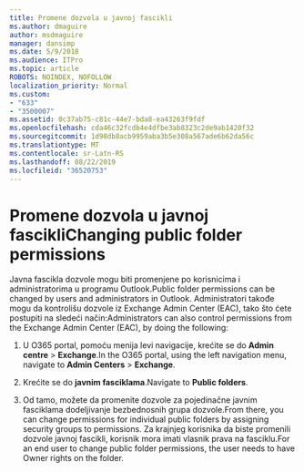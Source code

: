 ```yaml
---
title: Promene dozvola u javnoj fascikli
ms.author: dmaguire
author: msdmaguire
manager: dansimp
ms.date: 5/9/2018
ms.audience: ITPro
ms.topic: article
ROBOTS: NOINDEX, NOFOLLOW
localization_priority: Normal
ms.custom:
- "633"
- "3500007"
ms.assetid: 0c37ab75-c81c-44e7-bda8-ea43263f9fdf
ms.openlocfilehash: cda46c32fcdb4e4dfbe3ab8323c2de9ab1420f32
ms.sourcegitcommit: 1d98db8acb9959aba3b5e308a567ade6b62da56c
ms.translationtype: MT
ms.contentlocale: sr-Latn-RS
ms.lasthandoff: 08/22/2019
ms.locfileid: "36520753"
---
```

# <a name="changing-public-folder-permissions"></a><span data-ttu-id="64f7b-102">Promene dozvola u javnoj fascikli</span><span class="sxs-lookup"><span data-stu-id="64f7b-102">Changing public folder permissions</span></span>

<span data-ttu-id="64f7b-103">Javna fascikla dozvole mogu biti promenjene po korisnicima i administratorima u programu Outlook.</span><span class="sxs-lookup"><span data-stu-id="64f7b-103">Public folder permissions can be changed by users and administrators in Outlook.</span></span> <span data-ttu-id="64f7b-104">Administratori takođe mogu da kontrolišu dozvole iz Exchange Admin Center (EAC), tako što ćete postupiti na sledeći način:</span><span class="sxs-lookup"><span data-stu-id="64f7b-104">Administrators can also control permissions from the Exchange Admin Center (EAC), by doing the following:</span></span>
  
1. <span data-ttu-id="64f7b-105">U O365 portal, pomoću menija levi navigacije, krećite se do **Admin centre** \> **Exchange**.</span><span class="sxs-lookup"><span data-stu-id="64f7b-105">In the O365 portal, using the left navigation menu, navigate to **Admin Centers** \> **Exchange**.</span></span>

2. <span data-ttu-id="64f7b-106">Krećite se do **javnim fasciklama**.</span><span class="sxs-lookup"><span data-stu-id="64f7b-106">Navigate to **Public folders**.</span></span>

3. <span data-ttu-id="64f7b-107">Od tamo, možete da promenite dozvole za pojedinačne javnim fasciklama dodeljivanje bezbednosnih grupa dozvole.</span><span class="sxs-lookup"><span data-stu-id="64f7b-107">From there, you can change permissions for individual public folders by assigning security groups to permissions.</span></span> <span data-ttu-id="64f7b-108">Za krajnjeg korisnika da biste promenili dozvole javnoj fascikli, korisnik mora imati vlasnik prava na fasciklu.</span><span class="sxs-lookup"><span data-stu-id="64f7b-108">For an end user to change public folder permissions, the user needs to have Owner rights on the folder.</span></span>
